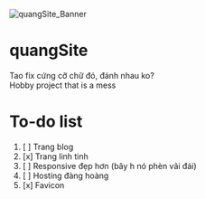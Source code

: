 ![quangSite_Banner](https://user-images.githubusercontent.com/68984861/212021281-318a0a44-f46d-4f51-b871-85175c3ce504.svg)
# quangSite
Tao fix cứng cỡ chữ đó, đánh nhau ko?\
Hobby project that is a mess
# To-do list
1. [ ] Trang blog
2. [x] Trang linh tinh
3. [ ] Responsive đẹp hơn (bây h nó phèn vãi đái)
4. [ ] Hosting đàng hoàng
5. [x] Favicon

